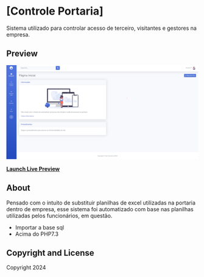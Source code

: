 # [Controle Portaria]

Sistema utilizado para controlar acesso de terceiro, visitantes e gestores na empresa.

## Preview

[![SB Admin 2 Preview](img/Controle%20Portaria.jpg)](https://startbootstrap.github.io/startbootstrap-sb-admin-2/)

**[Launch Live Preview](https://startbootstrap.github.io/startbootstrap-sb-admin-2/)**


## About

Pensado com o intuito de substituir planilhas de excel utilizadas na portaria dentro de empresa, esse sistema foi automatizado com base nas planilhas utilizadas pelos funcionários, em questão.


* Importar a base sql 
* Acima do PHP7.3

## Copyright and License

Copyright 2024 
